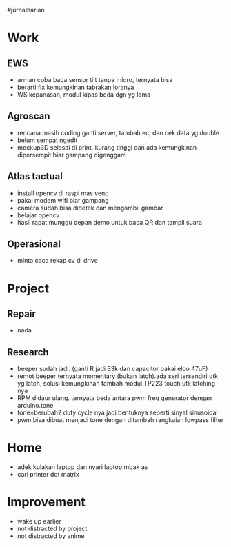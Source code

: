 #jurnalharian 
# Work
## EWS
- arman coba baca sensor tilt tanpa micro, ternyata bisa
- berarti fix kemungkinan tabrakan loranya
- WS kepanasan, modul kipas beda dgn yg lama
## Agroscan
- rencana masih coding ganti server, tambah ec, dan cek data yg double 
- belum sempat ngedit
- mockup3D selesai di print. kurang tinggi dan ada kemungkinan dipersempit biar gampang digenggam 
## Atlas tactual
- install opencv di raspi mas veno
- pakai modem wifi biar gampang
- camera sudah bisa didetek dan mengambil gambar
- belajar opencv
- hasil rapat munggu depan demo untuk baca QR dan tampil suara
## Operasional 
- minta caca rekap cv di drive

# Project
## Repair
- nada
## Research
- beeper sudah jadi. (ganti R jadi 33k dan capacitor pakai elco 47uF)
- remot beeper ternyata momentary (bukan latch).ada seri tersendiri utk yg latch, solusi kemungkinan tambah modul TP223 touch utk latching nya
- RPM didaur ulang. ternyata beda antara pwm freq generator dengan arduino.tone
- tone=berubah2 duty cycle nya jadi bentuknya seperti sinyal sinusoidal
- pwm bisa dibuat menjadi tone dengan ditambah rangkaian lowpass filter

# Home
- adek kulakan laptop dan nyari laptop mbak as
- cari printer dot matrix

# Improvement
- wake up earlier
- not distracted by project
- not distracted by anime